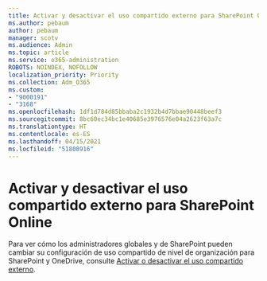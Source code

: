 ```yaml
---
title: Activar y desactivar el uso compartido externo para SharePoint Online
ms.author: pebaum
author: pebaum
manager: scotv
ms.audience: Admin
ms.topic: article
ms.service: o365-administration
ROBOTS: NOINDEX, NOFOLLOW
localization_priority: Priority
ms.collection: Adm_O365
ms.custom:
- "9000191"
- "3168"
ms.openlocfilehash: 1df1d784d85bbaba2c1932b4d7bbae90448beef3
ms.sourcegitcommit: 8bc60ec34bc1e40685e3976576e04a2623f63a7c
ms.translationtype: HT
ms.contentlocale: es-ES
ms.lasthandoff: 04/15/2021
ms.locfileid: "51808916"
---
```

# <a name="turn-external-sharing-on-or-off-for-sharepoint-online"></a>Activar y desactivar el uso compartido externo para SharePoint Online

Para ver cómo los administradores globales y de SharePoint pueden cambiar su configuración de uso compartido de nivel de organización para SharePoint y OneDrive, consulte [Activar o desactivar el uso compartido externo](https://docs.microsoft.com/sharepoint/turn-external-sharing-on-or-off).
